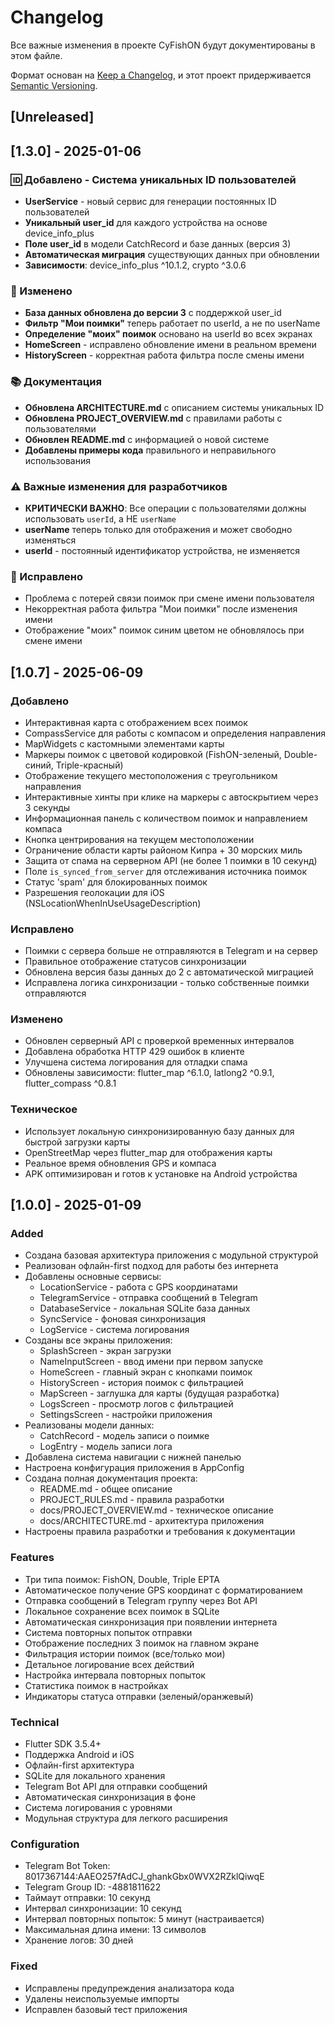 # Changelog

Все важные изменения в проекте CyFishON будут документированы в этом файле.

Формат основан на [Keep a Changelog](https://keepachangelog.com/en/1.0.0/),
и этот проект придерживается [Semantic Versioning](https://semver.org/spec/v2.0.0.html).

## [Unreleased]

## [1.3.0] - 2025-01-06

### 🆔 Добавлено - Система уникальных ID пользователей
- **UserService** - новый сервис для генерации постоянных ID пользователей
- **Уникальный user_id** для каждого устройства на основе device_info_plus
- **Поле user_id** в модели CatchRecord и базе данных (версия 3)
- **Автоматическая миграция** существующих данных при обновлении
- **Зависимости**: device_info_plus ^10.1.2, crypto ^3.0.6

### 🔧 Изменено
- **База данных обновлена до версии 3** с поддержкой user_id
- **Фильтр "Мои поимки"** теперь работает по userId, а не по userName
- **Определение "моих" поимок** основано на userId во всех экранах
- **HomeScreen** - исправлено обновление имени в реальном времени
- **HistoryScreen** - корректная работа фильтра после смены имени

### 📚 Документация
- **Обновлена ARCHITECTURE.md** с описанием системы уникальных ID
- **Обновлена PROJECT_OVERVIEW.md** с правилами работы с пользователями
- **Обновлен README.md** с информацией о новой системе
- **Добавлены примеры кода** правильного и неправильного использования

### ⚠️ Важные изменения для разработчиков
- **КРИТИЧЕСКИ ВАЖНО**: Все операции с пользователями должны использовать `userId`, а НЕ `userName`
- **userName** теперь только для отображения и может свободно изменяться
- **userId** - постоянный идентификатор устройства, не изменяется

### 🐛 Исправлено
- Проблема с потерей связи поимок при смене имени пользователя
- Некорректная работа фильтра "Мои поимки" после изменения имени
- Отображение "моих" поимок синим цветом не обновлялось при смене имени

## [1.0.7] - 2025-06-09

### Добавлено
- Интерактивная карта с отображением всех поимок
- CompassService для работы с компасом и определения направления
- MapWidgets с кастомными элементами карты
- Маркеры поимок с цветовой кодировкой (FishON-зеленый, Double-синий, Triple-красный)
- Отображение текущего местоположения с треугольником направления
- Интерактивные хинты при клике на маркеры с автоскрытием через 3 секунды
- Информационная панель с количеством поимок и направлением компаса
- Кнопка центрирования на текущем местоположении
- Ограничение области карты районом Кипра + 30 морских миль
- Защита от спама на серверном API (не более 1 поимки в 10 секунд)
- Поле `is_synced_from_server` для отслеживания источника поимок
- Статус 'spam' для блокированных поимок
- Разрешения геолокации для iOS (NSLocationWhenInUseUsageDescription)

### Исправлено
- Поимки с сервера больше не отправляются в Telegram и на сервер
- Правильное отображение статусов синхронизации
- Обновлена версия базы данных до 2 с автоматической миграцией
- Исправлена логика синхронизации - только собственные поимки отправляются

### Изменено
- Обновлен серверный API с проверкой временных интервалов
- Добавлена обработка HTTP 429 ошибок в клиенте
- Улучшена система логирования для отладки спама
- Обновлены зависимости: flutter_map ^6.1.0, latlong2 ^0.9.1, flutter_compass ^0.8.1

### Техническое
- Использует локальную синхронизированную базу данных для быстрой загрузки карты
- OpenStreetMap через flutter_map для отображения карты
- Реальное время обновления GPS и компаса
- APK оптимизирован и готов к установке на Android устройства

## [1.0.0] - 2025-01-09

### Added
- Создана базовая архитектура приложения с модульной структурой
- Реализован офлайн-first подход для работы без интернета
- Добавлены основные сервисы:
  - LocationService - работа с GPS координатами
  - TelegramService - отправка сообщений в Telegram
  - DatabaseService - локальная SQLite база данных
  - SyncService - фоновая синхронизация
  - LogService - система логирования
- Созданы все экраны приложения:
  - SplashScreen - экран загрузки
  - NameInputScreen - ввод имени при первом запуске
  - HomeScreen - главный экран с кнопками поимок
  - HistoryScreen - история поимок с фильтрацией
  - MapScreen - заглушка для карты (будущая разработка)
  - LogsScreen - просмотр логов с фильтрацией
  - SettingsScreen - настройки приложения
- Реализованы модели данных:
  - CatchRecord - модель записи о поимке
  - LogEntry - модель записи лога
- Добавлена система навигации с нижней панелью
- Настроена конфигурация приложения в AppConfig
- Создана полная документация проекта:
  - README.md - общее описание
  - PROJECT_RULES.md - правила разработки
  - docs/PROJECT_OVERVIEW.md - техническое описание
  - docs/ARCHITECTURE.md - архитектура приложения
- Настроены правила разработки и требования к документации

### Features
- Три типа поимок: FishON, Double, Triple EPTA
- Автоматическое получение GPS координат с форматированием
- Отправка сообщений в Telegram группу через Bot API
- Локальное сохранение всех поимок в SQLite
- Автоматическая синхронизация при появлении интернета
- Система повторных попыток отправки
- Отображение последних 3 поимок на главном экране
- Фильтрация истории поимок (все/только мои)
- Детальное логирование всех действий
- Настройка интервала повторных попыток
- Статистика поимок в настройках
- Индикаторы статуса отправки (зеленый/оранжевый)

### Technical
- Flutter SDK 3.5.4+
- Поддержка Android и iOS
- Офлайн-first архитектура
- SQLite для локального хранения
- Telegram Bot API для отправки сообщений
- Автоматическая синхронизация в фоне
- Система логирования с уровнями
- Модульная структура для легкого расширения

### Configuration
- Telegram Bot Token: 8017367144:AAEO257fAdCJ_ghankGbx0WVX2RZklQiwqE
- Telegram Group ID: -4881811622
- Таймаут отправки: 10 секунд
- Интервал синхронизации: 10 секунд
- Интервал повторных попыток: 5 минут (настраивается)
- Максимальная длина имени: 13 символов
- Хранение логов: 30 дней

### Fixed
- Исправлены предупреждения анализатора кода
- Удалены неиспользуемые импорты
- Исправлен базовый тест приложения
